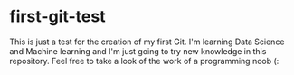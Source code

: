 # first-git-test
This is just a test for the creation of my first Git. I'm learning Data Science and Machine learning and I'm just going to try new knowledge in this repository. Feel free to take a look of the work of a programming noob (:
